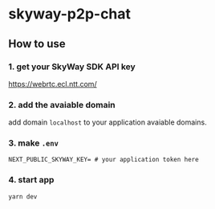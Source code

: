 # skyway-p2p-chat

## How to use

### 1. get your SkyWay SDK API key

<https://webrtc.ecl.ntt.com/>

### 2. add the avaiable domain

add domain `localhost` to your application avaiable domains.

### 3. make `.env`

```
NEXT_PUBLIC_SKYWAY_KEY= # your application token here
```

### 4. start app

```
yarn dev
```

